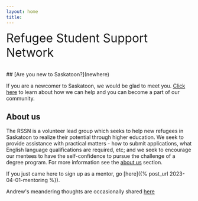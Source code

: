 ```yaml
---
layout: home
title: 
---
```


<font size="6">Refugee Student Support Network</font>

<br>
## [Are you new to Saskatoon?](newhere) 

If you are a newcomer to Saskatoon, we would be glad to meet you. [Click here](newhere) to learn about how we can help and you can become a part of our community.
<br>

## About us

The RSSN is a volunteer lead group which seeks to help new refugees in Saskatoon to realize their potential through higher education. We seek to provide assistance with practical matters - how to submit applications, what English language qualifications are required, etc; and we seek to encourage our mentees to have the self-confidence to pursue the challenge of a degree program. For more information see the [about us](about) section.

If you just came here to sign up as a mentor, go [here]({% post_url 2023-04-01-mentoring %}).

Andrew's meandering thoughts are occasionally shared [here](https://www.youtube.com/playlist?list=PLepOcf_DIcEhta61vcD-nmrD5jBgw5pph)
